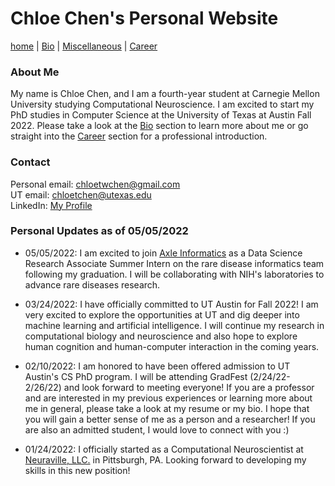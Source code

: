 # Chloe Chen's Personal Website

[home](index.md) | [Bio](bio.md) | [Miscellaneous](misc.md) | [Career](career.md)

### About Me
My name is Chloe Chen, and I am a fourth-year student at Carnegie Mellon University studying Computational Neuroscience. I am excited to start my PhD studies in Computer Science at the University of Texas at Austin Fall 2022. Please take a look at the [Bio](bio.md) section to learn more about me or go straight into the [Career](career.md) section for a professional introduction.

### Contact
Personal email: [chloetwchen@gmail.com](mailto:chloetwchen@gmail.com)  
UT email: [chloetchen@utexas.edu](mail.to:chloetchen@utexas.edu)  
LinkedIn: [My Profile](https://www.linkedin.com/in/chloetwchen/)

### Personal Updates as of 05/05/2022
- 05/05/2022: I am excited to join [Axle Informatics](https://axleinfo.com/) as a Data Science Research Associate Summer Intern on the rare disease informatics team following my graduation. I will be collaborating with NIH's laboratories to advance rare diseases research.

- 03/24/2022: I have officially committed to UT Austin for Fall 2022! I am very excited to explore the opportunities at UT and dig deeper into machine learning and artificial intelligence. I will continue my research in computational biology and neuroscience and also hope to explore human cognition and human-computer interaction in the coming years.

- 02/10/2022: I am honored to have been offered admission to UT Austin's CS PhD program. I will be attending GradFest (2/24/22-2/26/22) and look forward to meeting everyone! If you are a professor and are interested in my previous experiences or learning more about me in general, please take a look at my resume or my bio. I hope that you will gain a better sense of me as a person and a researcher! If you are also an admitted student, I would love to connect with you :)

- 01/24/2022: I officially started as a Computational Neuroscientist at [Neuraville, LLC.](https://neuraville.com/) in Pittsburgh, PA. Looking forward to developing my skills in this new position!